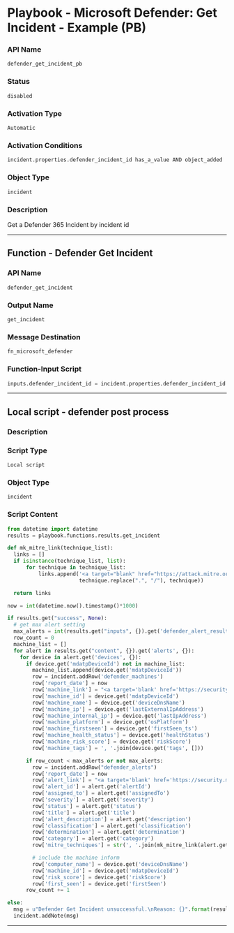 <!--
    DO NOT MANUALLY EDIT THIS FILE
    THIS FILE IS AUTOMATICALLY GENERATED WITH resilient-sdk codegen
    Generated with resilient-sdk v51.0.6.0.1543
-->

# Playbook - Microsoft Defender: Get Incident - Example (PB)

### API Name
`defender_get_incident_pb`

### Status
`disabled`

### Activation Type
`Automatic`

### Activation Conditions
`incident.properties.defender_incident_id has_a_value AND object_added`

### Object Type
`incident`

### Description
Get a Defender 365 Incident by incident id


---
## Function - Defender Get Incident

### API Name
`defender_get_incident`

### Output Name
`get_incident`

### Message Destination
`fn_microsoft_defender`

### Function-Input Script
```python
inputs.defender_incident_id = incident.properties.defender_incident_id
```

---

## Local script - defender post process

### Description


### Script Type
`Local script`

### Object Type
`incident`

### Script Content
```python
from datetime import datetime
results = playbook.functions.results.get_incident

def mk_mitre_link(technique_list):
  links = []
  if isinstance(technique_list, list):
      for technique in technique_list:
          links.append('<a target="blank" href="https://attack.mitre.org/techniques/{}">{}</a>'.format(
                       technique.replace(".", "/"), technique))

  return links

now = int(datetime.now().timestamp()*1000)

if results.get("success", None):
  # get max alert setting
  max_alerts = int(results.get("inputs", {}).get('defender_alert_result_max', 0))
  row_count = 0
  machine_list = []
  for alert in results.get("content", {}).get('alerts', {}):
    for device in alert.get('devices', {}):
      if device.get('mdatpDeviceId') not in machine_list:
        machine_list.append(device.get('mdatpDeviceId'))
        row = incident.addRow('defender_machines')
        row['report_date'] = now
        row['machine_link'] = "<a target='blank' href='https://security.microsoft.com/machines/{}/overview'>Machine</a>".format(device.get('mdatpDeviceId'))
        row['machine_id'] = device.get('mdatpDeviceId')
        row['machine_name'] = device.get('deviceDnsName')
        row['machine_ip'] = device.get('lastExternalIpAddress')
        row['machine_internal_ip'] = device.get('lastIpAddress')
        row['machine_platform'] = device.get('osPlatform')
        row['machine_firstseen'] = device.get('firstSeen_ts')
        row['machine_health_status'] = device.get('healthStatus')
        row['machine_risk_score'] = device.get('riskScore')
        row['machine_tags'] = ', '.join(device.get('tags', []))

      if row_count < max_alerts or not max_alerts:
        row = incident.addRow("defender_alerts")
        row['report_date'] = now
        row['alert_link'] = "<a target='blank' href='https://security.microsoft.com/alerts/{}'>Alert</a>".format(alert.get('alertId'))
        row['alert_id'] = alert.get('alertId')
        row['assigned_to'] = alert.get('assignedTo')
        row['severity'] = alert.get('severity')
        row['status'] = alert.get('status')
        row['title'] = alert.get('title')
        row['alert_description'] = alert.get('description')
        row['classification'] = alert.get('classification')
        row['determination'] = alert.get('determination')
        row['category'] = alert.get('category')
        row['mitre_techniques'] = str(', '.join(mk_mitre_link(alert.get('mitreTechniques'))))

        # include the machine inform
        row['computer_name'] = device.get('deviceDnsName')
        row['machine_id'] = device.get('mdatpDeviceId')
        row['risk_score'] = device.get('riskScore')
        row['first_seen'] = device.get('firstSeen')
      row_count += 1

else:
  msg = u"Defender Get Incident unsuccessful.\nReason: {}".format(results.get("reason"))
  incident.addNote(msg)
```

---

